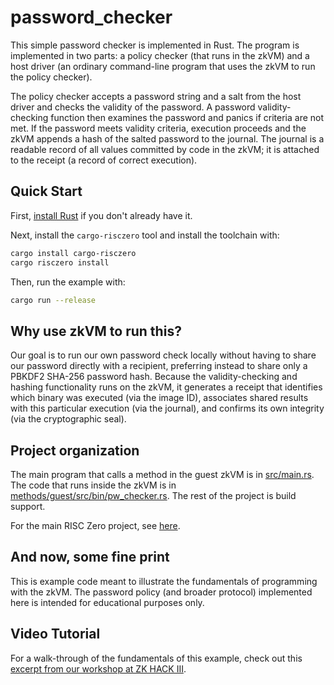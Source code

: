 # password_checker

This simple password checker is implemented in Rust. The program is implemented in two parts: a policy checker (that runs in the zkVM) and a host driver (an ordinary command-line program that uses the zkVM to run the policy checker).

The policy checker accepts a password string and a salt from the host driver and checks the validity of the password. A password validity-checking function then examines the password and panics if criteria are not met. If the password meets validity criteria, execution proceeds and the zkVM appends a hash of the salted password to the journal. The journal is a readable record of all values committed by code in the zkVM; it is attached to the receipt (a record of correct execution).

## Quick Start

First, [install Rust] if you don't already have it.

Next, install the `cargo-risczero` tool and install the toolchain with:

```bash
cargo install cargo-risczero
cargo risczero install
```

Then, run the example with:

```bash
cargo run --release
```

[install Rust]: https://doc.rust-lang.org/cargo/getting-started/installation.html

## Why use zkVM to run this?

Our goal is to run our own password check locally without having to share our password directly with a recipient, preferring instead to share only a PBKDF2 SHA-256 password hash.
Because the validity-checking and hashing functionality runs on the zkVM, it generates a receipt that identifies which binary was executed (via the image ID), associates shared results with this particular execution (via the journal), and confirms its own integrity (via the cryptographic seal).

## Project organization

The main program that calls a method in the guest zkVM is in [src/main.rs](src/main.rs).
The code that runs inside the zkVM is in [methods/guest/src/bin/pw_checker.rs](methods/guest/src/bin/pw_checker.rs).
The rest of the project is build support.

For the main RISC Zero project, see [here](https://github.com/risc0/risc0).

## And now, some fine print

This is example code meant to illustrate the fundamentals of programming with the zkVM. The password policy (and broader protocol) implemented here is intended for educational purposes only.

## Video Tutorial

For a walk-through of the fundamentals of this example, check out this [excerpt from our workshop at ZK HACK III](https://www.youtube.com/watch?v=Yg_BGqj_6lg&list=PLcPzhUaCxlCgig7ofeARMPwQ8vbuD6hC5&index=5).
